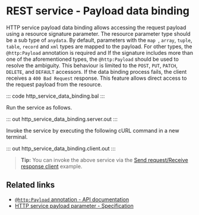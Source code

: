 # REST service - Payload data binding

HTTP service payload data binding allows accessing the request payload using a resource signature parameter. The resource parameter type should be a sub type of `anydata`. By default, parameters with the `map `, `array`, `tuple`, `table`, `record` and `xml` types are mapped to the payload. For other types, the `@http:Payload` annotation is required and If the signature includes more than one of the aforementioned types, the `@http:Payload` should be used to resolve the ambiguity. This behaviour is limited to the `POST`, `PUT`, `PATCH`, `DELETE`, and `DEFAULT` accessors.  If the data binding process fails, the client receives a `400 Bad Request` response. This feature allows direct access to the request payload from the resource.

::: code http_service_data_binding.bal :::

Run the service as follows.

::: out http_service_data_binding.server.out :::

Invoke the service by executing the following cURL command in a new terminal.

::: out http_service_data_binding.client.out :::

>**Tip:** You can invoke the above service via the [Send request/Receive response client](/learn/by-example/http-client-send-request-receive-response/) example.

## Related links
- [`@http:Payload` annotation - API documentation](https://lib.ballerina.io/ballerina/http/latest/annotations#Payload)
- [HTTP service payload parameter - Specification](/spec/http/#2344-payload-parameter)

